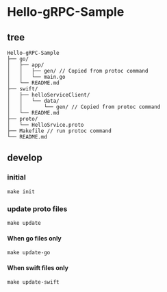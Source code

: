 # Hello-gRPC-Sample

## tree

```
Hello-gRPC-Sample
├── go/
│   ├── app/
│   │   ├── gen/ // Copied from protoc command
│   │   └── main.go
│   └── README.md
├── swift/
│   ├── helloServiceClient/
│   │   └── data/
│   │       └── gen/ // Copied from protoc command
│   └── README.md
├── proto/
│   └── HelloSrvice.proto
├── Makefile // run protoc command
└── README.md
```

## develop

### initial

```
make init
```

### update proto files

```
make update
```

#### When go files only

```
make update-go
```

#### When swift files only

```
make update-swift
```